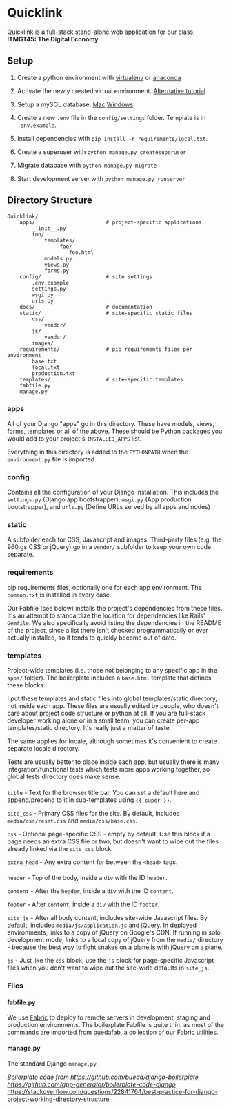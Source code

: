 # Quicklink
Quicklink is a full-stack stand-alone web application for our class, **ITMGT45: The Digital Economy**.

## Setup

1. Create a python environment with [virtualenv](https://packaging.python.org/guides/installing-using-pip-and-virtual-environments/) or [anaconda](https://docs.conda.io/projects/conda/en/latest/user-guide/tasks/manage-environments.html) 

2. Activate the newly created virtual environment. [Alternative tutorial](https://medium.com/@diwassharma/starting-a-python-django-project-on-mac-os-x-c089165cf010)

3. Setup a mySQL database. [Mac](https://medium.com/macoclock/mysql-on-mac-getting-started-cecb65b78e#:~:text=From%20System%20Preferences%2C%20open%20MySQL,launch%20MySQL%20from%20System%20Preferences.) [Windows](https://www.microfocus.com/documentation/idol/IDOL_12_0/MediaServer/Guides/html/English/Content/Getting_Started/Configure/_TRN_Set_up_MySQL.htm) 
   
4. Create a new `.env` file in the `config/settings` folder. Template is in `.env.example`. 
  
5. Install dependencies with `pip install -r requirements/local.txt`.

6. Create a superuser with `python manage.py createsuperuser` 

7. Migrate database with `python manage.py migrate` 

8. Start development server with `python manage.py runserver`

## Directory Structure

    Quicklink/
        apps/                       # project-specific applications
            __init__.py
            foo/
                templates/
                     foo/
                        foo.html
                models.py
                views.py
                forms.py
        config/                     # site settings
            .env.example
            settings.py
            wsgi.py
            urls.py
        docs/                       # documentation
        static/                     # site-specific static files
            css/
                vendor/
            js/
                vendor/
            images/
        requirements/               # pip requirements files per environment
            base.txt
            local.txt
            production.txt
        templates/                  # site-specific templates
        fabfile.py
        manage.py

### apps

All of your Django "apps" go in this directory. These have models, views, forms,
templates or all of the above. These should be Python packages you would add to
your project's `INSTALLED_APPS` list.

Everything in this directory is added to the `PYTHONPATH` when the
`environment.py` file is imported.

### config

Contains all the configuration of your Django installation. This includes the `settings.py` (Django app bootstrapper), `wsgi.py` (App production bootstrapper), and `urls.py` (Define URLs served by all apps and nodes)

### static

A subfolder each for CSS, Javascript and images. Third-party files (e.g. the
960.gs CSS or jQuery) go in a `vendor/` subfolder to keep your own code
separate.

### requirements

pip requirements files, optionally one for each app environment. The
`common.txt` is installed in every case.

Our Fabfile (see below) installs the project's dependencies from these files.
It's an attempt to standardize the location for dependencies like Rails'
`Gemfile`. We also specifically avoid listing the dependencies in the README of
the project, since a list there isn't checked programmatically or ever actually
installed, so it tends to quickly become out of date.

### templates

Project-wide templates (i.e. those not belonging to any specific app in the
`apps/` folder). The boilerplate includes a `base.html` template that defines
these blocks:

I put these templates and static files into global templates/static directory, not inside each app. These files are usually edited by people, who doesn't care about project code structure or python at all. If you are full-stack developer working alone or in a small team, you can create per-app templates/static directory. It's really just a matter of taste.

The same applies for locale, although sometimes it's convenient to create separate locale directory.

Tests are usually better to place inside each app, but usually there is many integration/functional tests which tests more apps working together, so global tests directory does make sense.

#### <head>

`title` - Text for the browser title bar. You can set a default here and
append/prepend to it in sub-templates using `{{ super }}`.

`site_css` - Primary CSS files for the site. By default, includes
`media/css/reset.css` and `media/css/base.css`. 

`css` - Optional page-specific CSS - empty by default. Use this block if a page
needs an extra CSS file or two, but doesn't want to wipe out the files already
linked via the `site_css` block.

`extra_head` - Any extra content for between the `<head>` tags.

#### <body>

`header` - Top of the body, inside a `div` with the ID `header`.

`content` - After the `header`, inside a `div` with the ID `content`.

`footer` - After `content`, inside a `div` with the ID `footer`.

`site_js` - After all body content, includes site-wide Javascript files. By
default, includes `media/js/application.js` and jQuery. In deployed
environments, links to a copy of jQuery on Google's CDN. If running in solo
development mode, links to a local copy of jQuery from the `media/` directory -
because the best way to fight snakes on a plane is with jQuery on a plane.

`js` - Just like the `css` block, use the `js` block for page-specific
Javascript files when you don't want to wipe out the site-wide defaults in
`site_js`.

### Files

#### fabfile.py

We use [Fabric](http://fabfile.org/) to deploy to remote servers in development,
staging and production environments. The boilerplate Fabfile is quite thin, as
most of the commands are imported from [buedafab](https://github.com/bueda/ops),
a collection of our Fabric utilities.

#### manage.py

The standard Django `manage.py`.

*Boilerplate code from 
https://github.com/bueda/django-boilerplate
https://github.com/app-generator/boilerplate-code-django*
https://stackoverflow.com/questions/22841764/best-practice-for-django-project-working-directory-structure
